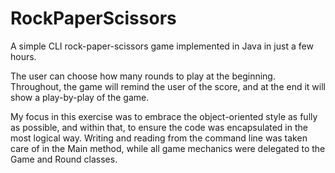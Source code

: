 # RockPaperScissors
A simple CLI rock-paper-scissors game implemented in Java in just a few hours.

The user can choose how many rounds to play at the beginning. Throughout, the game will remind the user of the score, and at the end it will show a play-by-play of the game.

My focus in this exercise was to embrace the object-oriented style as fully as possible, and within that, to ensure the code was encapsulated in the most logical way. Writing and reading from the command line was taken care of in the Main method, while all game mechanics were delegated to the Game and Round classes.
